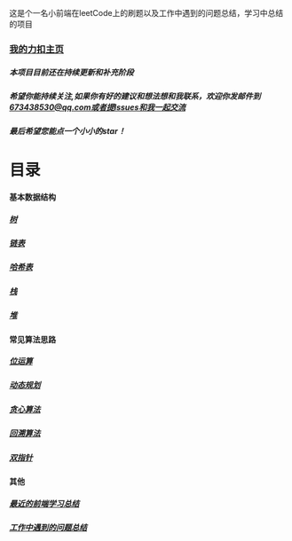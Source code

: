 这是个一名小前端在leetCode上的刷题以及工作中遇到的问题总结，学习中总结的项目
### [我的力扣主页](https://leetcode-cn.com/u/html5wanghang/)
##### 本项目目前还在持续更新和补充阶段
##### 希望你能持续关注,如果你有好的建议和想法想和我联系，欢迎你发邮件到 673438530@qq.com或者提Issues和我一起交流
##### 最后希望您能点一个小小的star！

# 目录

#### 基本数据结构

##### [树](./markdown/leetcode/tree.md)
##### [链表](./markdown/leetcode/listNode.md)
##### [哈希表](./markdown/leetcode/hash.md)
##### [栈](./markdown/leetcode/stack.md)
##### [堆](./markdown/leetcode/heap.md)

#### 常见算法思路
##### [位运算](./markdown/leetcode/bit.md)
##### [动态规划](./markdown/leetcode/dp.md)
##### [贪心算法](./markdown/leetcode/greedy.md)
##### [回溯算法](./markdown/leetcode/back.md)
##### [双指针](./markdown/leetcode/doublePointer.md)

#### 其他
##### [最近的前端学习总结](./markdown/study/index.md)
##### [工作中遇到的问题总结](./markdown/problem/index.md)
